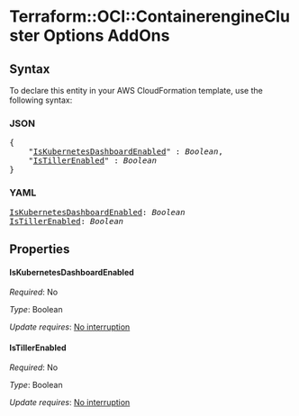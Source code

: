# Terraform::OCI::ContainerengineCluster Options AddOns

## Syntax

To declare this entity in your AWS CloudFormation template, use the following syntax:

### JSON

<pre>
{
    "<a href="#iskubernetesdashboardenabled" title="IsKubernetesDashboardEnabled">IsKubernetesDashboardEnabled</a>" : <i>Boolean</i>,
    "<a href="#istillerenabled" title="IsTillerEnabled">IsTillerEnabled</a>" : <i>Boolean</i>
}
</pre>

### YAML

<pre>
<a href="#iskubernetesdashboardenabled" title="IsKubernetesDashboardEnabled">IsKubernetesDashboardEnabled</a>: <i>Boolean</i>
<a href="#istillerenabled" title="IsTillerEnabled">IsTillerEnabled</a>: <i>Boolean</i>
</pre>

## Properties

#### IsKubernetesDashboardEnabled

_Required_: No

_Type_: Boolean

_Update requires_: [No interruption](https://docs.aws.amazon.com/AWSCloudFormation/latest/UserGuide/using-cfn-updating-stacks-update-behaviors.html#update-no-interrupt)

#### IsTillerEnabled

_Required_: No

_Type_: Boolean

_Update requires_: [No interruption](https://docs.aws.amazon.com/AWSCloudFormation/latest/UserGuide/using-cfn-updating-stacks-update-behaviors.html#update-no-interrupt)

